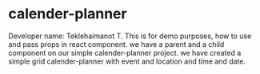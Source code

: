 # calender-planner
Developer name: Teklehaimanot T.
This is for demo purposes, how to use and pass props in react component.
we have a parent and a child component on our simple calender-planner project.
we have created a simple grid calender-planner with event and location and time and date.




